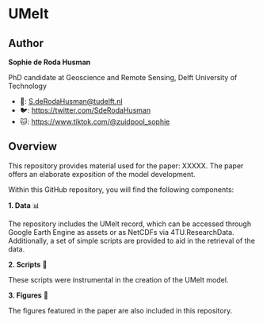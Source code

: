 # UMelt

## Author
**Sophie de Roda Husman** 

PhD candidate at Geoscience and Remote Sensing, Delft University of Technology

* 📧: S.deRodaHusman@tudelft.nl
* 🐦: https://twitter.com/SdeRodaHusman
* 🐱: https://www.tiktok.com/@zuidpool_sophie


## Overview
This repository provides material used for the paper: XXXXX. The paper offers an elaborate exposition of the model development. 

Within this GitHub repository, you will find the following components:

**1. Data** :bar_chart:

The repository includes the UMelt record, which can be accessed through Google Earth Engine as assets or as NetCDFs via 4TU.ResearchData. Additionally, a set of simple scripts are provided to aid in the retrieval of the data.

**2. Scripts** :page_with_curl:

These scripts were instrumental in the creation of the UMelt model.

**3. Figures** :milky_way:

The figures featured in the paper are also included in this repository.




